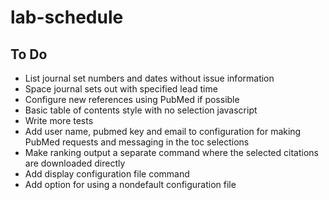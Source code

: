 # lab-schedule

## To Do

* List journal set numbers and dates without issue information
* Space journal sets out with specified lead time
* Configure new references using PubMed if possible
* Basic table of contents style with no selection javascript
* Write more tests
* Add user name, pubmed key and email to configuration for making PubMed requests and messaging in the toc selections
* Make ranking output a separate command where the selected citations are downloaded directly
* Add display configuration file command
* Add option for using a nondefault configuration file
